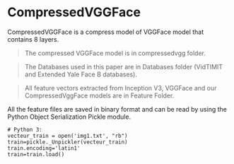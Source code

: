 # CompressedVGGFace
CompressedVGGFace is a compress model of VGGFace model that contains 8 layers.

>The compressed VGGFace model is in compressedvgg folder.

>The Databases used in this paper are in Databases folder (VidTIMIT and Extended Yale Face B databases).

>All feature vectors extracted from Inception V3, VGGFace and our CompressedVggFace models are in Feature Folder.

All the feature files are saved in binary format and can be read by using the Python Object Serialization Pickle module.
```
# Python 3:
vecteur_train = open('img1.txt', "rb")
train=pickle._Unpickler(vecteur_train)
train.encoding='latin1'
train=train.load()
```
